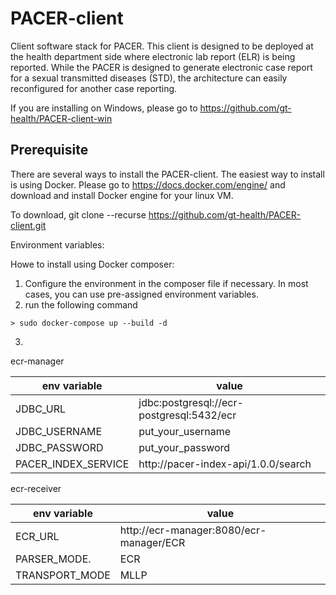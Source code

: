 # PACER-client
Client software stack for PACER. This client is designed to be deployed at the health department side where electronic lab report (ELR) is being reported. While the PACER is designed to generate electronic case report for a sexual transmitted diseases (STD), the architecture can easily reconfigured for another case reporting.

If you are installing on Windows, please go to https://github.com/gt-health/PACER-client-win

## Prerequisite 
There are several ways to install the PACER-client. The easiest way to install is using Docker. Please go to https://docs.docker.com/engine/ and download and install Docker engine for your linux VM.

To download, git clone --recurse https://github.com/gt-health/PACER-client.git

Environment variables:

Howe to install using Docker composer:
1. Configure the environment in the composer file if necessary. In most cases, you can use pre-assigned environment variables. 
2. run the following command
```
> sudo docker-compose up --build -d
```
3. 

ecr-manager

| env variable         |      value                                                       |
|----------------------|------------------------------------------------------------------|
| JDBC_URL             |  jdbc:postgresql://ecr-postgresql:5432/ecr                       |
| JDBC_USERNAME        |  put_your_username                                               |
| JDBC_PASSWORD        |  put_your_password                                               |
| PACER_INDEX_SERVICE  |  http://pacer-index-api/1.0.0/search                             |


ecr-receiver

| env variable         |      value                                                       |
|----------------------|------------------------------------------------------------------|
| ECR_URL              |  http://ecr-manager:8080/ecr-manager/ECR                         |
| PARSER_MODE.         |  ECR                                                             |
| TRANSPORT_MODE       |  MLLP                                                            |

